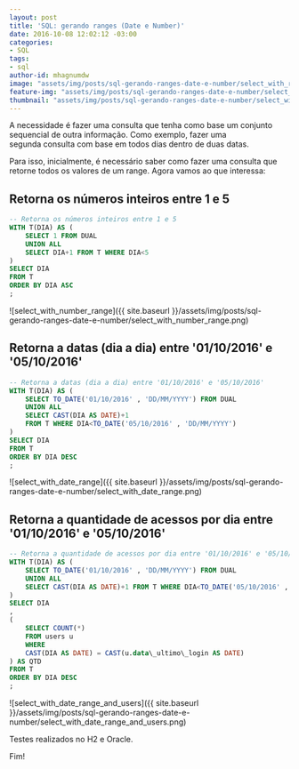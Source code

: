 ```yaml
---
layout: post
title: 'SQL: gerando ranges (Date e Number)'
date: 2016-10-08 12:02:12 -03:00
categories:
- SQL
tags:
- sql
author-id: mhagnumdw
image: "assets/img/posts/sql-gerando-ranges-date-e-number/select_with_rangre_logo.png"
feature-img: "assets/img/posts/sql-gerando-ranges-date-e-number/select_with_rangre_logo.png"
thumbnail: "assets/img/posts/sql-gerando-ranges-date-e-number/select_with_rangre_logo.png"
---
```


A necessidade é fazer uma consulta que tenha como base um conjunto sequencial de outra informação. Como exemplo, fazer uma segunda consulta com base em todos dias dentro de duas datas.

<!--more-->

Para isso, inicialmente, é necessário saber como fazer uma consulta que retorne todos os valores de um range. Agora vamos ao que interessa:

## Retorna os números inteiros entre 1 e 5

```sql
-- Retorna os números inteiros entre 1 e 5
WITH T(DIA) AS (
    SELECT 1 FROM DUAL
    UNION ALL
    SELECT DIA+1 FROM T WHERE DIA<5
)
SELECT DIA
FROM T
ORDER BY DIA ASC
;
```

![select_with_number_range]({{ site.baseurl }}/assets/img/posts/sql-gerando-ranges-date-e-number/select_with_number_range.png)

## Retorna a datas (dia a dia) entre '01/10/2016' e '05/10/2016'

```sql
-- Retorna a datas (dia a dia) entre '01/10/2016' e '05/10/2016'
WITH T(DIA) AS (
    SELECT TO_DATE('01/10/2016' , 'DD/MM/YYYY') FROM DUAL
    UNION ALL
    SELECT CAST(DIA AS DATE)+1
    FROM T WHERE DIA<TO_DATE('05/10/2016' , 'DD/MM/YYYY')
)
SELECT DIA
FROM T
ORDER BY DIA DESC
;
```

![select_with_date_range]({{ site.baseurl }}/assets/img/posts/sql-gerando-ranges-date-e-number/select_with_date_range.png)

## Retorna a quantidade de acessos por dia entre '01/10/2016' e '05/10/2016'

```sql
-- Retorna a quantidade de acessos por dia entre '01/10/2016' e '05/10/2016'
WITH T(DIA) AS (
    SELECT TO_DATE('01/10/2016' , 'DD/MM/YYYY') FROM DUAL
    UNION ALL
    SELECT CAST(DIA AS DATE)+1 FROM T WHERE DIA<TO_DATE('05/10/2016' , 'DD/MM/YYYY')
)
SELECT DIA
,
(
    SELECT COUNT(*)
    FROM users u
    WHERE
    CAST(DIA AS DATE) = CAST(u.data\_ultimo\_login AS DATE)
) AS QTD
FROM T
ORDER BY DIA DESC
;
```

![select_with_date_range_and_users]({{ site.baseurl }}/assets/img/posts/sql-gerando-ranges-date-e-number/select_with_date_range_and_users.png)

Testes realizados no H2 e Oracle.

Fim!
